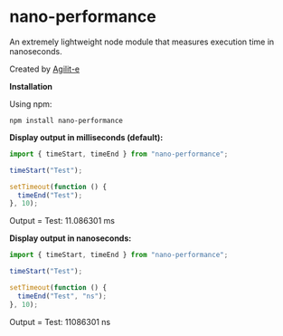 # nano-performance

An extremely lightweight node module that measures execution time in nanoseconds.

Created by [Agilit-e](https://agilite.io)

**Installation**

Using npm:

```
npm install nano-performance
```

**Display output in milliseconds (default):**

```javascript
import { timeStart, timeEnd } from "nano-performance";

timeStart("Test");

setTimeout(function () {
  timeEnd("Test");
}, 10);
```

Output = Test: 11.086301 ms

**Display output in nanoseconds:**

```javascript
import { timeStart, timeEnd } from "nano-performance";

timeStart("Test");

setTimeout(function () {
  timeEnd("Test", "ns");
}, 10);
```

Output = Test: 11086301 ns
